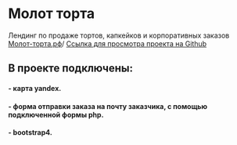 # Молот торта
Лендинг по продаже тортов, капкейков и корпоративных заказов
[Молот-торта.рф](молот-торта.рф)/
[Ссылка для просмотра проекта на Github](https://vito300187.github.io/Molot_torta/)

## В проекте подключены:
#### - карта yandex.
#### - форма отправки заказа на почту заказчика, с помощью подключенной формы php.
#### - bootstrap4.
